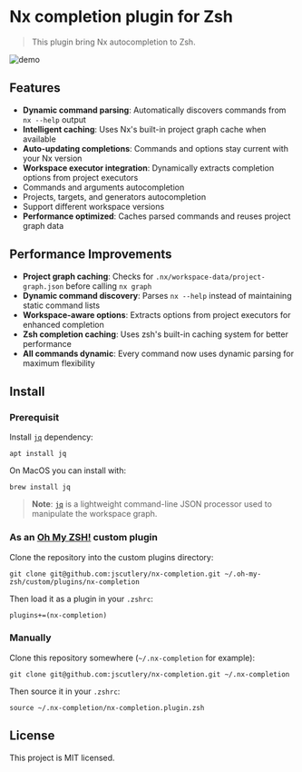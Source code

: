 # Nx completion plugin for Zsh

> This plugin bring Nx autocompletion to Zsh.

![demo](https://user-images.githubusercontent.com/8522558/111908149-67e8d780-8a58-11eb-9343-691f6d664163.gif)

## Features

- **Dynamic command parsing**: Automatically discovers commands from `nx --help` output
- **Intelligent caching**: Uses Nx's built-in project graph cache when available
- **Auto-updating completions**: Commands and options stay current with your Nx version
- **Workspace executor integration**: Dynamically extracts completion options from project executors
- Commands and arguments autocompletion
- Projects, targets, and generators autocompletion
- Support different workspace versions
- **Performance optimized**: Caches parsed commands and reuses project graph data

## Performance Improvements

- **Project graph caching**: Checks for `.nx/workspace-data/project-graph.json` before calling `nx graph`
- **Dynamic command discovery**: Parses `nx --help` instead of maintaining static command lists
- **Workspace-aware options**: Extracts options from project executors for enhanced completion
- **Zsh completion caching**: Uses zsh's built-in caching system for better performance
- **All commands dynamic**: Every command now uses dynamic parsing for maximum flexibility

## Install

### Prerequisit

Install [`jq`](https://stedolan.github.io/jq/) dependency:

```shell
apt install jq
```

On MacOS you can install with:

```shell
brew install jq
```

> **Note**: [`jq`](https://stedolan.github.io/jq/) is a lightweight command-line JSON processor used to manipulate the workspace graph.

### As an [Oh My ZSH!](https://github.com/robbyrussell/oh-my-zsh) custom plugin

Clone the repository into the custom plugins directory:

```shell
git clone git@github.com:jscutlery/nx-completion.git ~/.oh-my-zsh/custom/plugins/nx-completion
```

Then load it as a plugin in your `.zshrc`:

```shell
plugins+=(nx-completion)
```

### Manually

Clone this repository somewhere (`~/.nx-completion` for example):

```shell
git clone git@github.com:jscutlery/nx-completion.git ~/.nx-completion
```

Then source it in your `.zshrc`:

```shell
source ~/.nx-completion/nx-completion.plugin.zsh
```

## License

This project is MIT licensed.
